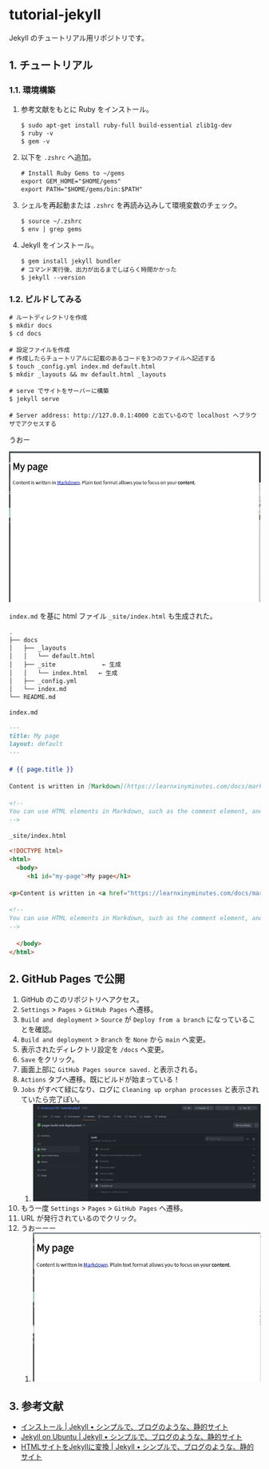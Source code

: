 <!-- omit in toc -->
# tutorial-jekyll

Jekyll のチュートリアル用リポジトリです。

## 1. チュートリアル

### 1.1. 環境構築

1. 参考文献をもとに Ruby をインストール。

    ```shell
    $ sudo apt-get install ruby-full build-essential zlib1g-dev
    $ ruby -v
    $ gem -v
    ```

2. 以下を `.zshrc` へ追加。

    ```shell
    # Install Ruby Gems to ~/gems
    export GEM_HOME="$HOME/gems"
    export PATH="$HOME/gems/bin:$PATH"
    ```

3. シェルを再起動または `.zshrc` を再読み込みして環境変数のチェック。

    ```shell
    $ source ~/.zshrc
    $ env | grep gems
    ```

4. Jekyll をインストール。

    ```shell
    $ gem install jekyll bundler
    # コマンド実行後、出力が出るまでしばらく時間かかった
    $ jekyll --version
    ```

### 1.2. ビルドしてみる

```shell
# ルートディレクトリを作成
$ mkdir docs
$ cd docs

# 設定ファイルを作成
# 作成したらチュートリアルに記載のあるコードを3つのファイルへ記述する
$ touch _config.yml index.md default.html
$ mkdir _layouts && mv default.html _layouts

# serve でサイトをサーバーに構築
$ jekyll serve

# Server address: http://127.0.0.1:4000 と出ているので localhost へブラウザでアクセスする
```

うおー

![結果](images/20221117_preview.jpg)

`index.md` を基に html ファイル `_site/index.html` も生成された。

```shell
.
├── docs
│   ├── _layouts
│   │   └── default.html
│   ├── _site             ← 生成
│   │   └── index.html   ← 生成
│   ├── _config.yml
│   └── index.md
└── README.md
```

`index.md`

```md
---
title: My page
layout: default
---

# {{ page.title }}

Content is written in [Markdown](https://learnxinyminutes.com/docs/markdown/). Plain text format allows you to focus on your **content**.

<!--
You can use HTML elements in Markdown, such as the comment element, and they won't be affected by a markdown parser. However, if you create an HTML element in your markdown file, you cannot use markdown syntax within that element's contents.
-->
```

`_site/index.html`

```html
<!DOCTYPE html>
<html>
  <body>
     <h1 id="my-page">My page</h1>

<p>Content is written in <a href="https://learnxinyminutes.com/docs/markdown/">Markdown</a>. Plain text format allows you to focus on your <strong>content</strong>.</p>

<!--
You can use HTML elements in Markdown, such as the comment element, and they won't be affected by a markdown parser. However, if you create an HTML element in your markdown file, you cannot use markdown syntax within that element's contents.
-->

  </body>
</html>
```

## 2. GitHub Pages で公開

1. GitHub のこのリポジトリへアクセス。
2. `Settings` > `Pages` > `GitHub Pages` へ遷移。
3. `Build and deployment` > `Source` が `Deploy from a branch` になっていることを確認。
4. `Build and deployment` > `Branch` を `None` から `main` へ変更。
5. 表示されたディレクトリ設定を `/docs` へ変更。
6. `Save` をクリック。
7. 画面上部に `GitHub Pages source saved.` と表示される。
8. `Actions` タブへ遷移。既にビルドが始まっている！
9. `Jobs` がすべて緑になり、ログに `Cleaning up orphan processes` と表示されていたら完了ぽい。
    1. ![building](images/20221117_github_pages_building.jpg)
10. もう一度 `Settings` > `Pages` > `GitHub Pages` へ遷移。
11. URL が発行されているのでクリック。
12. うおーーー
    1. ![result](images/20221117_github_pages_result.jpg)

## 3. 参考文献

- [インストール | Jekyll • シンプルで、ブログのような、静的サイト](http://jekyllrb-ja.github.io/docs/installation/)
- [Jekyll on Ubuntu | Jekyll • シンプルで、ブログのような、静的サイト](http://jekyllrb-ja.github.io/docs/installation/ubuntu/)
- [HTMLサイトをJekyllに変換 | Jekyll • シンプルで、ブログのような、静的サイト](http://jekyllrb-ja.github.io/tutorials/convert-existing-site-to-jekyll/)

